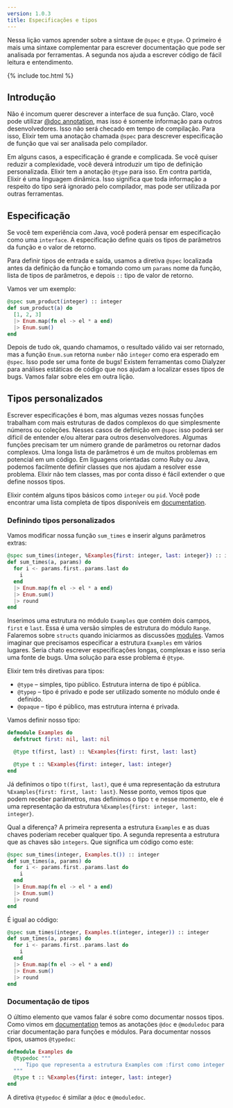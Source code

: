 ```yaml
---
version: 1.0.3
title: Especificações e tipos
---
```


Nessa lição vamos aprender sobre a sintaxe de `@spec` e `@type`. O primeiro é mais uma sintaxe complementar para escrever documentação que pode ser analisada por ferramentas. A segunda nos ajuda a escrever código de fácil leitura e entendimento.

{% include toc.html %}

## Introdução

Não é incomum querer descrever a interface de sua função. Claro, você pode utilizar [@doc annotation](../../basics/documentation), mas isso é somente informação para outros desenvolvedores. Isso não será checado em tempo de compilação. Para isso, Elixir tem uma anotação chamada `@spec` para descrever especificação de função que vai ser analisada pelo compilador.

Em alguns casos, a especificação é grande e complicada. Se você quiser reduzir a complexidade, você deverá introduzir um tipo de definição personalizada. Elixir tem a anotação `@type` para isso. Em contra partida, Elixir é uma linguagem dinâmica. Isso significa que toda informação a respeito do tipo será ignorado pelo compilador, mas pode ser utilizada por outras ferramentas.

## Especificação

Se você tem experiência com Java, você poderá pensar em especificação como uma `interface`. A especificação define quais os tipos de parâmetros da função e o valor de retorno.

Para definir tipos de entrada e saída, usamos a diretiva `@spec` localizada antes da definição da função e tomando como um `params` nome da função, lista de tipos de parâmetros, e depois `::` tipo de valor de retorno.

Vamos ver um exemplo:

```elixir
@spec sum_product(integer) :: integer
def sum_product(a) do
  [1, 2, 3]
  |> Enum.map(fn el -> el * a end)
  |> Enum.sum()
end
```

Depois de tudo ok, quando chamamos, o resultado válido vai ser retornado, mas a função `Enum.sum` retorna `number` não `integer` como era esperado em `@spec`. Isso pode ser uma fonte de bugs! Existem ferramentas como Dialyzer para análises estáticas de código que nos ajudam a localizar esses tipos de bugs. Vamos falar sobre eles em outra lição.

## Tipos personalizados

Escrever especificações é bom, mas algumas vezes nossas funções trabalham com mais estruturas de dados complexos do que simplesmente números ou coleções. Nesses casos de definição em `@spec` isso poderá ser difícil de entender e/ou alterar para outros desenvolvedores. Algumas funções precisam ter um número grande de parâmetros ou retornar dados complexos. Uma longa lista de parâmetros é um de muitos problemas em potencial em um código. Em liguagens orientadas como Ruby ou Java, podemos facilmente definir classes que nos ajudam a resolver esse problema. Elixir não tem classes, mas por conta disso é fácil extender o que define nossos tipos.

Elixir contém alguns tipos básicos como `integer` ou `pid`. Você pode encontrar uma lista completa de tipos disponíveis em  [documentation](https://hexdocs.pm/elixir/typespecs.html#types-and-their-syntax).

### Definindo tipos personalizados

Vamos modificar nossa função `sum_times` e inserir alguns parâmetros extras:

```elixir
@spec sum_times(integer, %Examples{first: integer, last: integer}) :: integer
def sum_times(a, params) do
  for i <- params.first..params.last do
    i
  end
  |> Enum.map(fn el -> el * a end)
  |> Enum.sum()
  |> round
end
```

Inserimos uma estrutura no módulo `Examples` que contém dois campos, `first` e `last`. Essa é uma versão simples de estrutura do módulo `Range`. Falaremos sobre `structs` quando iniciarmos as discussões [modules](../../basics/modules/#structs). Vamos imaginar que precisamos especificar a estrutura `Examples` em vários lugares. Seria chato escrever especificações longas, complexas e isso seria uma fonte de bugs. Uma solução para esse problema é `@type`.

Elixir tem três diretivas para tipos:

  - `@type` – simples, tipo público. Estrutura interna de tipo é pública.
  - `@typep` – tipo é privado e pode ser utilizado somente no módulo onde é definido.
  - `@opaque` – tipo é público, mas estrutura interna é privada.

Vamos definir nosso tipo:

```elixir
defmodule Examples do
  defstruct first: nil, last: nil

  @type t(first, last) :: %Examples{first: first, last: last}

  @type t :: %Examples{first: integer, last: integer}
end
```

Já definimos o tipo `t(first, last)`, que é uma representação da estrutura `%Examples{first: first, last: last}`. Nesse ponto, vemos tipos que podem receber parâmetros, mas definimos o tipo `t` e nesse momento, ele é uma representação da estrutura `%Examples{first: integer, last: integer}`.   

Qual a diferença? A primeira representa a estrutura `Examples` e as duas chaves poderiam receber qualquer tipo. A segunda representa a estrutura que as chaves são `integers`. Que significa um código como este:

```elixir
@spec sum_times(integer, Examples.t()) :: integer
def sum_times(a, params) do
  for i <- params.first..params.last do
    i
  end
  |> Enum.map(fn el -> el * a end)
  |> Enum.sum()
  |> round
end
```

É igual ao código:

```elixir
@spec sum_times(integer, Examples.t(integer, integer)) :: integer
def sum_times(a, params) do
  for i <- params.first..params.last do
    i
  end
  |> Enum.map(fn el -> el * a end)
  |> Enum.sum()
  |> round
end
```

### Documentação de tipos

O último elemento que vamos falar é sobre como documentar nossos tipos. Como vimos em [documentation](../../basics/documentation) temos as anotações `@doc` e `@moduledoc` para criar documentação para funções e módulos. Para documentar nossos tipos, usamos `@typedoc`:

```elixir
defmodule Examples do
  @typedoc """
      Tipo que representa a estrutura Examples com :first como integer e :last como integer.
  """
  @type t :: %Examples{first: integer, last: integer}
end
```

A diretiva `@typedoc` é similar a `@doc` e `@moduledoc`.
